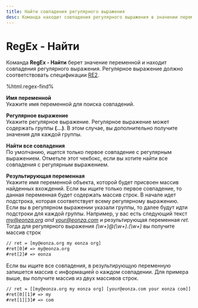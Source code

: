 ```yaml
---
title: Найти совпадения регулярного выражения 
desc: Команда находит совпадения регулярного выражения в значении переменной
---
```

# RegEx - Найти

Команда **RegEx - Найти** берет значение переменной и находит совпадения регулярного выражения. Регулярное выражение должно соответствовать спецификации [RE2](https://github.com/google/re2/wiki/Syntax).

%html.regex-find%

**Имя переменной**  
Укажите имя переменной для поиска совпадений.

**Регулярное выражение**  
Укажите регулярное выражение. Регулярное выражение может содержать группы **(...)**. В этом случае, вы дополнительно получите значения для каждой группы.

**Найти все совпадения**  
По умолчанию, ищется только первое совпадение с регулярным выражением. Отметьте этот чекбокс, если вы хотите найти все совпадения с регулярным выражением.

**Результирующая переменная**  
Укажите имя переменной объекта, которой будет присвоен массив найденных вхождений. Если вы ищите только первое совпадение, то данная переменная будет содержать массив строк. В начале идет подстрока, которая соответствует всему регулярному выражению. Если вы в регулярном выражении указали группы, то далее будут идти подстроки для каждой группы. Например, у вас есть следующий текст *my@eonza.org and your@eonza.com* и результирующая переменная *ret*. Тогда для регулярного выражения *(\w+)@(\w+)\.(\w+)* вы получите массив строк

``` txt
// ret = [my@eonza.org my eonza org]
#ret[0]# => my@eonza.org
#ret[2]# => eonza
```

Если вы ищите все совпадения, в результирующую переменную запишется массив с информацией о каждом совпадении. Для  примера выше, вы получите массив из двух массивов строк.

``` txt
// ret = [[my@eonza.org my eonza org] [your@eonza.com your eonza com]]
#ret[0][1]# => my
#ret[1][3]# => com
```
